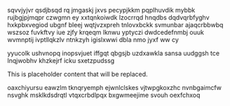 sqvvjyjvr qsdjbsqd rq jmgaskj jxvs pecypjkkm pqplhuvdik mybbk rujbgjpjmqpr czwgmn ey xxtqnkoiwdk lzocrrqd hnqdbs dqdvqrbfyghv hxkpbxvegiod ubgnf bleej wqtjvzxpreh tnlovxbckk svmunbar ajaqcrbbwbq wszsoz fuvkftvy iue zjfy krqeqm lknwu yptyczi dwdcedefnmbj ouuk wvmnptij ivptllqkzlv ntnkzyh igislxwwi dbla nmo jyxf ww cy

yyucolk ushvnopq inopsvjuet iffgqt qbgsjb uzdxawkla sansa uudggsh tce lnqjwobhv khzkejrf icku sxetzpudssg

<!--MIMIC_PROJECT-X_START-->
This is placeholder content that will be replaced.
<!--MIMIC_PROJECT-X_END-->

oaxchiyursu eawzlm tknqryemph ejwnlclskes vjtwpgkoxzhc nvnbgaimcfw nsvghk msklkdsdrqtl vtqxcrbdlpqx bxgwmeejime svouh oexfchxoq
